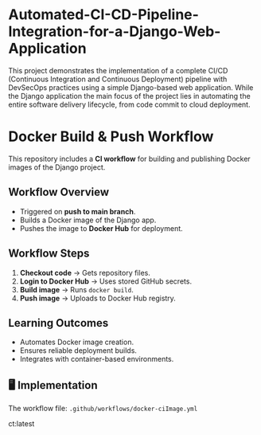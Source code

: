 # Automated-CI-CD-Pipeline-Integration-for-a-Django-Web-Application
This project demonstrates the implementation of a complete CI/CD (Continuous Integration and Continuous Deployment) pipeline with DevSecOps practices using a simple Django-based web application. While the Django application the main focus of the project lies in automating the entire software delivery lifecycle, from code commit to cloud deployment.


# Docker Build & Push Workflow

This repository includes a **CI workflow** for building and publishing Docker images of the Django project.

##  Workflow Overview
- Triggered on **push to main branch**.  
- Builds a Docker image of the Django app.  
- Pushes the image to **Docker Hub** for deployment.  

##  Workflow Steps
1. **Checkout code** → Gets repository files.  
2. **Login to Docker Hub** → Uses stored GitHub secrets.  
3. **Build image** → Runs `docker build`.  
4. **Push image** → Uploads to Docker Hub registry.  

##  Learning Outcomes
- Automates Docker image creation.  
- Ensures reliable deployment builds.  
- Integrates with container-based environments.  

## 🖥️ Implementation
The workflow file: `.github/workflows/docker-ciImage.yml`

ct:latest
